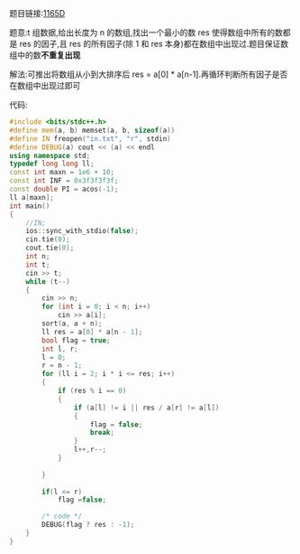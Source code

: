 题目链接:[1165D](https://codeforces.com/problemset/problem/1165/D)

题意:t 组数据,给出长度为 n 的数组,找出一个最小的数 res 使得数组中所有的数都是 res 的因子,且 res 的所有因子(除 1 和 res 本身)都在数组中出现过.题目保证数组中的数**不重复出现**

解法:可推出将数组从小到大排序后 res = a[0] * a[n-1].再循环判断所有因子是否在数组中出现过即可

代码:

```cpp
#include <bits/stdc++.h>
#define mem(a, b) memset(a, b, sizeof(a))
#define IN freopen("in.txt", "r", stdin)
#define DEBUG(a) cout << (a) << endl
using namespace std;
typedef long long ll;
const int maxn = 1e6 + 10;
const int INF = 0x3f3f3f3f;
const double PI = acos(-1);
ll a[maxn];
int main()
{
    //IN;
    ios::sync_with_stdio(false);
    cin.tie(0);
    cout.tie(0);
    int n;
    int t;
    cin >> t;
    while (t--)
    {
        cin >> n;
        for (int i = 0; i < n; i++)
            cin >> a[i];
        sort(a, a + n);
        ll res = a[0] * a[n - 1];
        bool flag = true;
        int l, r;
        l = 0;
        r = n - 1;
        for (ll i = 2; i * i <= res; i++)
        {
            if (res % i == 0)
            {
                if (a[l] != i || res / a[r] != a[l]) 
                {
                    flag = false;
                    break;
                }
                l++,r--;
            }
            
        }
        
        if(l <= r)
            flag =false;

        /* code */
        DEBUG(flag ? res : -1);
    }
}
```